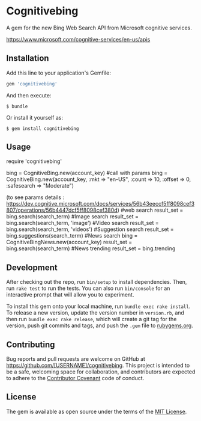 # Cognitivebing

A gem for the new Bing Web Search API from Microsoft cognitive services.

https://www.microsoft.com/cognitive-services/en-us/apis


## Installation

Add this line to your application's Gemfile:

```ruby
gem 'cognitivebing'
```

And then execute:

    $ bundle

Or install it yourself as:

    $ gem install cognitivebing

## Usage

require 'cognitivebing'

bing = CognitiveBing.new(account_key)
#call with params
bing = CognitiveBing.new(account_key, :mkt => "en-US", :count => 10, :offset => 0, :safesearch => "Moderate")


(to see params details : https://dev.cognitive.microsoft.com/docs/services/56b43eeccf5ff8098cef3807/operations/56b4447dcf5ff8098cef380d) 
#web search
result_set = bing.search(search_term)
#Image search
result_set = bing.search(search_term, 'image')
#Video search
result_set = bing.search(search_term, 'videos')
#Suggestion search
result_set = bing.suggestions(search_term)
#News search
bing = CognitiveBingNews.new(account_key)
result_set = bing.search(search_term)
#News trending 
result_set = bing.trending

## Development

After checking out the repo, run `bin/setup` to install dependencies. Then, run `rake test` to run the tests. You can also run `bin/console` for an interactive prompt that will allow you to experiment.

To install this gem onto your local machine, run `bundle exec rake install`. To release a new version, update the version number in `version.rb`, and then run `bundle exec rake release`, which will create a git tag for the version, push git commits and tags, and push the `.gem` file to [rubygems.org](https://rubygems.org).

## Contributing

Bug reports and pull requests are welcome on GitHub at https://github.com/[USERNAME]/cognitivebing. This project is intended to be a safe, welcoming space for collaboration, and contributors are expected to adhere to the [Contributor Covenant](contributor-covenant.org) code of conduct.


## License

The gem is available as open source under the terms of the [MIT License](http://opensource.org/licenses/MIT).

